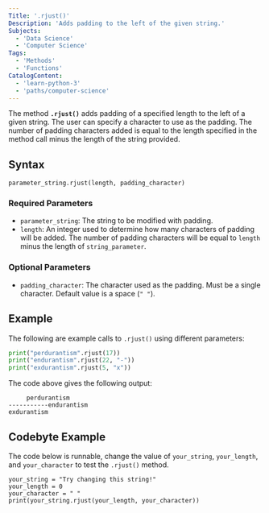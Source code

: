 ```yaml
---
Title: '.rjust()'
Description: 'Adds padding to the left of the given string.'
Subjects:
  - 'Data Science'
  - 'Computer Science'
Tags:
  - 'Methods'
  - 'Functions'
CatalogContent:
  - 'learn-python-3'
  - 'paths/computer-science'
---
```


The method **`.rjust()`** adds padding of a specified length to the left of a given string. The user can specify a character to use as the padding. The number of padding characters added is equal to the length specified in the method call minus the length of the string provided.

## Syntax

```pseudo
parameter_string.rjust(length, padding_character)
```

### Required Parameters

 - `parameter_string`: The string to be modified with padding.
 - `length`: An integer used to determine how many characters of padding will be added. The number of padding characters will be equal to `length` minus the length of `string_parameter`.

### Optional Parameters

 - `padding_character`: The character used as the padding. Must be a single character. Default value is a space (`" "`).

## Example

The following are example calls to `.rjust()` using different parameters:

```python
print("perdurantism".rjust(17))
print("endurantism".rjust(22, "-"))
print("exdurantism".rjust(5, "x"))
```

The code above gives the following output:

```shell
     perdurantism
-----------endurantism
exdurantism
```

## Codebyte Example

The code below is runnable, change the value of `your_string`, `your_length`, and `your_character` to test the `.rjust()` method.

```codebyte\python
your_string = "Try changing this string!"
your_length = 0
your_character = " "
print(your_string.rjust(your_length, your_character))
```
